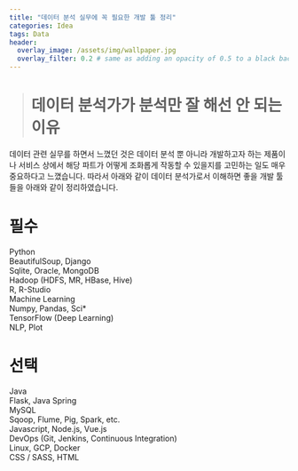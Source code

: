 ```yaml
---
title: "데이터 분석 실무에 꼭 필요한 개발 툴 정리"
categories: Idea
tags: Data
header:
  overlay_image: /assets/img/wallpaper.jpg
  overlay_filter: 0.2 # same as adding an opacity of 0.5 to a black background
---
```


> # 데이터 분석가가 분석만 잘 해선 안 되는 이유

데이터 관련 실무를 하면서 느꼈던 것은 데이터 분석 뿐 아니라 개발하고자 하는 제품이나 서비스 상에서 해당 파트가 어떻게 조화롭게 작동할 수 있을지를 고민하는 일도 매우 중요하다고 느꼈습니다. 따라서 아래와 같이 데이터 분석가로서 이해하면 좋을 개발 툴들을 아래와 같이 정리하였습니다.



# 필수

Python  
BeautifulSoup, Django  
Sqlite, Oracle, MongoDB  
Hadoop (HDFS, MR, HBase, Hive)  
R, R-Studio  
Machine Learning  
Numpy, Pandas, Sci*  
TensorFlow (Deep Learning)  
NLP, Plot  

# 선택

Java  
Flask, Java Spring  
MySQL  
Sqoop, Flume, Pig, Spark, etc.  
Javascript, Node.js, Vue.js  
DevOps (Git, Jenkins, Continuous Integration)  
Linux, GCP, Docker  
CSS / SASS, HTML  
